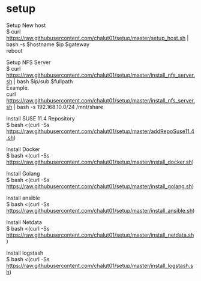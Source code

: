 # setup
Setup New host <br>
$ curl https://raw.githubusercontent.com/chalut01/setup/master/setup_host.sh | bash -s $hostname $ip $gateway <br>
reboot

Setup NFS Server <br>
$ curl https://raw.githubusercontent.com/chalut01/setup/master/install_nfs_server.sh | bash $ip/sub $fullpath <br>
Example. <br>
curl https://raw.githubusercontent.com/chalut01/setup/master/install_nfs_server.sh | bash -s 192.168.10.0/24 /mnt/share <br>

Install SUSE 11.4 Repository <br>
$ bash <(curl -Ss https://raw.githubusercontent.com/chalut01/setup/master/addRepoSuse11.4.sh)<br>

Install Docker <br>
$ bash <(curl -Ss https://raw.githubusercontent.com/chalut01/setup/master/install_docker.sh)<br>

Install Golang <br>
$ bash <(curl -Ss https://raw.githubusercontent.com/chalut01/setup/master/install_golang.sh)<br>

Install ansible <br>
$ bash <(curl -Ss https://raw.githubusercontent.com/chalut01/setup/master/install_ansible.sh)<br>

Install Netdata <br>
$ bash <(curl -Ss https://raw.githubusercontent.com/chalut01/setup/master/install_netdata.sh) <br>

Install logstash <br>
$ bash <(curl -Ss https://raw.githubusercontent.com/chalut01/setup/master/install_logstash.sh)
